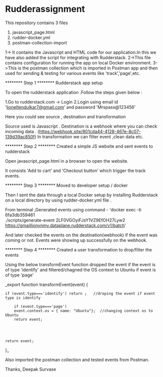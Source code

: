 # Rudderassignment


This repository contains 3 files

1. javascript_page.html
2. rudder-docker.yml
3. postman-collection-import

1-> It contains the Javascript and HTML code for our application.In this we have also added the script for integrating with Rudderstack.
2->This file contains configuration for running the app on local Docker environment.
3->This is the postman collection which is imported in Postman app and then used for sending & testing for various events like 'track','page',etc.



******** Step 1 ******** 
Rudderstack app setup 

To open the rudderstack application .Follow the steps given below :

1.Go to rudderstack.com -> Login
2.Login using email id 'lioneltendulkar7@gmail.com' and password 'Mrspass@123456'

Here you could see source , destination and transformation

Source used is Javascript .
Destination is a webhook where you can check incoming data . (https://webhook.site/801cda44-4128-467e-8c07-139d39ac850f)
In transformation we can filter event ,clean data etc.  


******** Step 2 ********
Created a simple JS website  and sent events to rudderstack

Open javascript_page.html in a browser to open the website.

It consists 'Add to cart' and 'Checkout button' which trigger the track events.

******** Step 3 ********
Moved to developer setup / docker

Then I sent the data through a local Docker setup by installing Rudderstack on a local directory by using rudder-docker.yml file .

 From terminal ,Generated events using command - 'docker exec -ti \
    6fa3db359461 \
    ./scripts/generate-event 2LF0VGOyiFJsY1VZ9EfOH27Lyw2 https://gmaillionynmy.dataplane.rudderstack.com/v1/batch'

And later checked the events  on the destination(webhook) if the event was coming or not. Events were showing up successfully on the webhook.

******** Step 4 ********
Created a user transformation to drop/filter the events

Using the below transformEvent function dropped the event if the event is of type 'identify' and filtered/chagned the OS context to Ubuntu if event is of type 'page'

_export function transformEvent(event) {
    
    
    if (event.type==='identify') return ;   //droping the event if event type is identify
    
        if (event.type==='page')
        event.context.os = { name: "Ubuntu"};  //changing context os to Ubuntu
        return event;
        
        
        
    
    return event;
}_


Also imported the postman collection and tested events from Postman.

Thanks,
Deepak Survase
